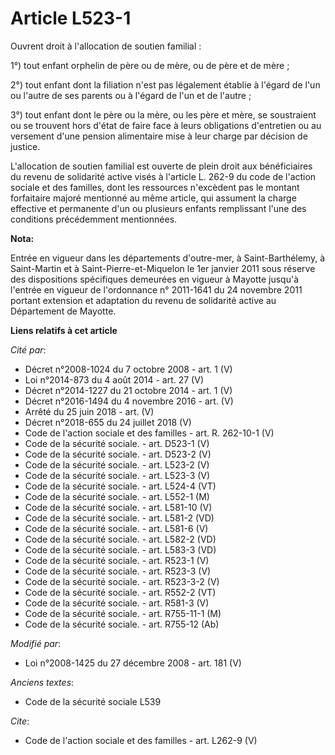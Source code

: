 # Article L523-1

Ouvrent droit à l'allocation de soutien familial : 

1°) tout enfant orphelin de père ou de mère, ou de père et de mère ; 

2°) tout enfant dont la filiation n'est pas légalement établie à l'égard de l'un ou l'autre de ses parents ou à l'égard de
l'un et de l'autre ; 

3°) tout enfant dont le père ou la mère, ou les père et mère, se soustraient ou se trouvent hors d'état de faire face à leurs
obligations d'entretien ou au versement d'une pension alimentaire mise à leur charge par décision de justice. 

L'allocation de soutien familial est ouverte de plein droit aux bénéficiaires du revenu de solidarité active visés à
l'article L. 262-9 du code de l'action sociale et des familles, dont les ressources n'excèdent pas le montant forfaitaire
majoré mentionné au même article, qui assument la charge effective et permanente d'un ou plusieurs enfants remplissant l'une
des conditions précédemment mentionnées.

**Nota:**

Entrée en vigueur dans les départements d'outre-mer, à Saint-Barthélemy, à Saint-Martin et à Saint-Pierre-et-Miquelon le 1er
janvier 2011 sous réserve des dispositions spécifiques demeurées en vigueur à Mayotte jusqu'à l'entrée en vigueur de
l'ordonnance n° 2011-1641 du 24 novembre 2011 portant extension et adaptation du revenu de solidarité active au Département
de Mayotte.

**Liens relatifs à cet article**

_Cité par_:

  - Décret n°2008-1024 du 7 octobre 2008 - art. 1 (V)
  - Loi n°2014-873 du 4 août 2014 - art. 27 (V)
  - Décret n°2014-1227 du 21 octobre 2014 - art. 1 (V)
  - Décret n°2016-1494 du 4 novembre 2016 - art. (V)
  - Arrêté du 25 juin 2018 - art. (V)
  - Décret n°2018-655 du 24 juillet 2018 (V)
  - Code de l'action sociale et des familles - art. R. 262-10-1 (V)
  - Code de la sécurité sociale. - art. D523-1 (V)
  - Code de la sécurité sociale. - art. D523-2 (V)
  - Code de la sécurité sociale. - art. L523-2 (V)
  - Code de la sécurité sociale. - art. L523-3 (V)
  - Code de la sécurité sociale. - art. L524-4 (VT)
  - Code de la sécurité sociale. - art. L552-1 (M)
  - Code de la sécurité sociale. - art. L581-10 (V)
  - Code de la sécurité sociale. - art. L581-2 (VD)
  - Code de la sécurité sociale. - art. L581-6 (V)
  - Code de la sécurité sociale. - art. L582-2 (VD)
  - Code de la sécurité sociale. - art. L583-3 (VD)
  - Code de la sécurité sociale. - art. R523-1 (V)
  - Code de la sécurité sociale. - art. R523-3 (V)
  - Code de la sécurité sociale. - art. R523-3-2 (V)
  - Code de la sécurité sociale. - art. R552-2 (VT)
  - Code de la sécurité sociale. - art. R581-3 (V)
  - Code de la sécurité sociale. - art. R755-11-1 (M)
  - Code de la sécurité sociale. - art. R755-12 (Ab)

_Modifié par_:

  - Loi n°2008-1425 du 27 décembre 2008 - art. 181 (V)

_Anciens textes_:

  - Code de la sécurité sociale L539

_Cite_:

  - Code de l'action sociale et des familles - art. L262-9 (V)
